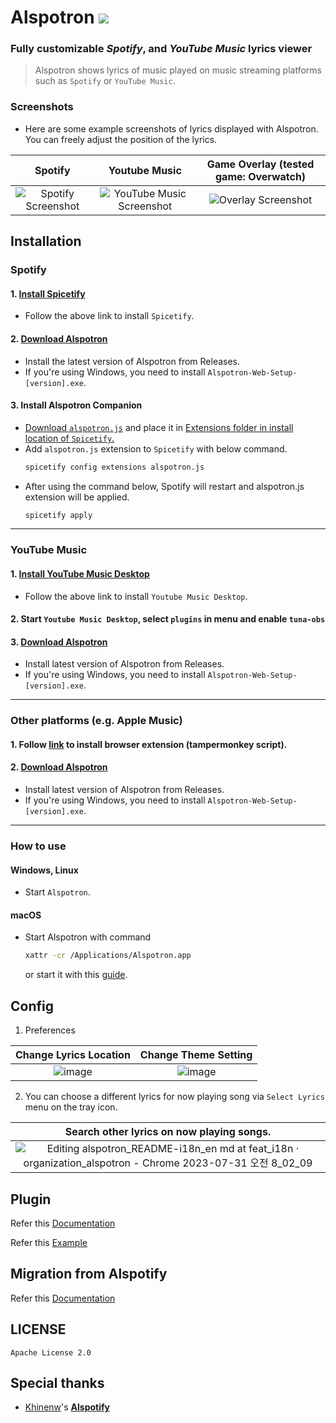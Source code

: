 # Alspotron <a href="https://github.com/organization/alspotron/releases/latest"><img src="https://img.shields.io/github/downloads/organization/alspotron/total.svg"/></a>

### Fully customizable *Spotify*, and *YouTube Music* lyrics viewer

> Alspotron shows lyrics of music played on music streaming platforms such as `Spotify` or `YouTube Music`.

### Screenshots

-   Here are some example screenshots of lyrics displayed with Alspotron. You can freely adjust the position of the lyrics.

|                        Spotify                         |                                                        Youtube Music                                                        |                                         Game Overlay (tested game: Overwatch)                                         |
|:------------------------------------------------------:|:---------------------------------------------------------------------------------------------------------------------------:|:---------------------------------------------------------------------------------------------------------------------:|
| ![Spotify Screenshot](https://i.imgur.com/0JJMhaU.png) | ![YouTube Music Screenshot](https://github.com/organization/alspotron/assets/16558115/fc22323e-d0b2-4abc-882e-2281c13f4cf4) | ![Overlay Screenshot](https://github.com/organization/alspotron/assets/16558115/7bb95071-b8f7-45e1-af59-02e1586d5dcc) |

## Installation

### Spotify

#### 1.  [Install Spicetify](https://github.com/khanhas/spicetify-cli)

  -   Follow the above link to install `Spicetify`.

#### 2.  [Download Alspotron](https://github.com/organization/alspotron/releases)

  -   Install the latest version of Alspotron from Releases.
  -   If you're using Windows, you need to install `Alspotron-Web-Setup-[version].exe`.

#### 3.  Install Alspotron Companion
  -   [Download `alspotron.js`](https://powernukkit.github.io/DownGit/#/home?directFile=1&url=https://github.com/organization/alspotron/blob/master/extensions/alspotron.js) and place it in [Extensions folder in install location of `Spicetify`.](https://spicetify.app/docs/advanced-usage/extensions/)
  -   Add `alspotron.js` extension to `Spicetify` with below command.
      ```bash
      spicetify config extensions alspotron.js
      ```
  -   After using the command below, Spotify will restart and alspotron.js extension will be applied.
      ```bash
      spicetify apply
      ``` 
      
---

### YouTube Music

#### 1.  [Install YouTube Music Desktop](https://github.com/th-ch/youtube-music/releases)

  -   Follow the above link to install `Youtube Music Desktop`.

#### 2.  Start `Youtube Music Desktop`, select `plugins` in menu and enable `tuna-obs`
#### 3.  [Download Alspotron](https://github.com/organization/alspotron/releases)

  -   Install latest version of Alspotron from Releases.
  -   If you're using Windows, you need to install `Alspotron-Web-Setup-[version].exe`.

---
### Other platforms (e.g. Apple Music)

#### 1.  Follow [link](https://github.com/univrsal/tuna) to install browser extension (tampermonkey script).
#### 2.  [Download Alspotron](https://github.com/organization/alspotron/releases)
  -   Install latest version of Alspotron from Releases.
  -   If you're using Windows, you need to install `Alspotron-Web-Setup-[version].exe`.

---

### How to use

#### Windows, Linux

-  Start `Alspotron`.

#### macOS

-   Start Alspotron with command
    ```bash
    xattr -cr /Applications/Alspotron.app
    ```
    or start it with this [guide](https://www.macworld.com/article/672947/how-to-open-a-mac-app-from-an-unidentified-developer.html).

## Config

1.  Preferences

|                                          Change Lyrics Location                                          |                                           Change Theme Setting                                           |
|:--------------------------------------------------------------------------------------------------------:|:--------------------------------------------------------------------------------------------------------:|
| ![image](https://github.com/organization/alspotron/assets/16558115/e770250a-d76d-4ba8-9765-774d0ac9b1af) | ![image](https://github.com/organization/alspotron/assets/16558115/3b049940-6ad9-48c0-8370-7773c8e33f82) |

2.  You can choose a different lyrics for now playing song via `Select Lyrics` menu on the tray icon.

|                                Search other lyrics on now playing songs.                                 |
|:--------------------------------------------------------------------------------------------------------:|
| ![Editing alspotron_README-i18n_en md at feat_i18n · organization_alspotron - Chrome 2023-07-31 오전 8_02_09](https://github.com/organization/alspotron/assets/16558115/6604d1b5-74c5-48c8-8912-afdbcdfa3700) |

## Plugin
Refer this [Documentation](https://github.com/organization/alspotron/wiki/Plugin)

Refer this [Example](https://github.com/organization/alspotron/tree/master/example/alspotron-plugin)

## Migration from Alspotify

Refer this [Documentation](https://github.com/organization/alspotron/blob/master/MIGRATION_FROM_ALSPOTIFY.md)

## LICENSE

`Apache License 2.0`

## Special thanks

-   [Khinenw](https://github.com/HelloWorld017)'s **[Alspotify](https://github.com/HelloWorld017/alspotify)**
